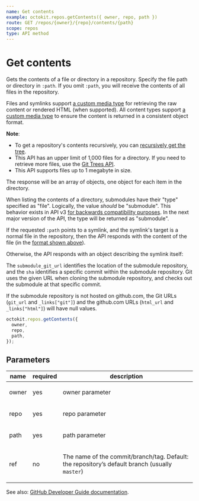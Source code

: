 ```yaml
---
name: Get contents
example: octokit.repos.getContents({ owner, repo, path })
route: GET /repos/{owner}/{repo}/contents/{path}
scope: repos
type: API method
---
```


# Get contents

Gets the contents of a file or directory in a repository. Specify the file path or directory in `:path`. If you omit `:path`, you will receive the contents of all files in the repository.

Files and symlinks support [a custom media type](https://developer.github.com/v3/repos/contents/#custom-media-types) for retrieving the raw content or rendered HTML (when supported). All content types support [a custom media type](https://developer.github.com/v3/repos/contents/#custom-media-types) to ensure the content is returned in a consistent object format.

**Note**:

- To get a repository's contents recursively, you can [recursively get the tree](https://developer.github.com/v3/git/trees/).
- This API has an upper limit of 1,000 files for a directory. If you need to retrieve more files, use the [Git Trees API](https://developer.github.com/v3/git/trees/#get-a-tree).
- This API supports files up to 1 megabyte in size.

The response will be an array of objects, one object for each item in the directory.

When listing the contents of a directory, submodules have their "type" specified as "file". Logically, the value _should_ be "submodule". This behavior exists in API v3 [for backwards compatibility purposes](https://git.io/v1YCW). In the next major version of the API, the type will be returned as "submodule".

If the requested `:path` points to a symlink, and the symlink's target is a normal file in the repository, then the API responds with the content of the file (in the [format shown above](https://developer.github.com/v3/repos/contents/#response-if-content-is-a-file)).

Otherwise, the API responds with an object describing the symlink itself:

The `submodule_git_url` identifies the location of the submodule repository, and the `sha` identifies a specific commit within the submodule repository. Git uses the given URL when cloning the submodule repository, and checks out the submodule at that specific commit.

If the submodule repository is not hosted on github.com, the Git URLs (`git_url` and `_links["git"]`) and the github.com URLs (`html_url` and `_links["html"]`) will have null values.

```js
octokit.repos.getContents({
  owner,
  repo,
  path,
});
```

## Parameters

<table>
  <thead>
    <tr>
      <th>name</th>
      <th>required</th>
      <th>description</th>
    </tr>
  </thead>
  <tbody>
    <tr><td>owner</td><td>yes</td><td>

owner parameter

</td></tr>
<tr><td>repo</td><td>yes</td><td>

repo parameter

</td></tr>
<tr><td>path</td><td>yes</td><td>

path parameter

</td></tr>
<tr><td>ref</td><td>no</td><td>

The name of the commit/branch/tag. Default: the repository’s default branch (usually `master`)

</td></tr>
  </tbody>
</table>

See also: [GitHub Developer Guide documentation](https://developer.github.com/v3/repos/contents/#get-contents).
